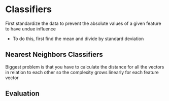 # Classifiers

First standardize the data to prevent the absolute values of a given feature to have undue influence
- To do this, first find the mean and divide by standard deviation

## Nearest Neighbors Classifiers
Biggest problem is that you have to calculate the distance for all the vectors in relation to each other so the complexity grows linearly for each feature vector

## Evaluation
